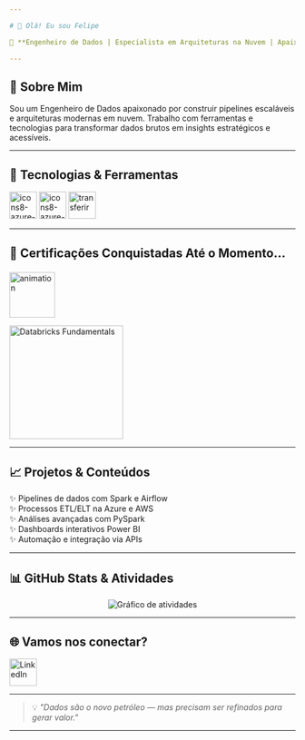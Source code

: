 ```yaml
---

# 👋 Olá! Eu sou Felipe

🎯 **Engenheiro de Dados | Especialista em Arquiteturas na Nuvem | Apaixonado por Transformar Dados em Valor**

---
```


## 🚀 Sobre Mim

Sou um Engenheiro de Dados apaixonado por construir pipelines escaláveis e arquiteturas modernas em nuvem. Trabalho com ferramentas e tecnologias para transformar dados brutos em insights estratégicos e acessíveis.

---

## 🧰 Tecnologias & Ferramentas

<img width="48" height="48" alt="icons8-azure-48" src="https://github.com/user-attachments/assets/a51d42b2-d671-4671-af6d-b28cbdc0ff2d" />

<img width="48" height="48" alt="icons8-azure-48" src="https://github.com/user-attachments/assets/bed05ca1-3bc2-4b09-b1d2-52683f57f2d9" />

<img width="48" height="48" alt="transferir" src="https://github.com/user-attachments/assets/1633173b-710e-4b95-896c-ccf0a672e130" />

---

## 📜 Certificações Conquistadas Até o Momento... <p align="center">
  <img src="https://media.giphy.com/media/3o7TKtnuHOHHUjR38Y/giphy.gif" width="80" alt="animation"/>
</p>

<p>
  <a href="https://credentials.databricks.com/d37f09a7-8312-46db-9df4-0ebde8b3b4d6#acc.Lu3RFDcW" target="_blank">
  <img width="200" height="200" alt="Databricks Fundamentals" src="https://github.com/user-attachments/assets/6cfc9ba7-563e-4a27-ae38-0000dc071b10" />
  </a>
</p>

---

## 📈 Projetos & Conteúdos

✨ Pipelines de dados com Spark e Airflow  
✨ Processos ETL/ELT na Azure e AWS  
✨ Análises avançadas com PySpark  
✨ Dashboards interativos Power BI  
✨ Automação e integração via APIs

---

## 📊 GitHub Stats & Atividades
<p align="center">
  <img src="https://github-readme-activity-graph.vercel.app/graph?username=felipefsantos1993&bg_color=0d1117&color=00ffe0&line=00ffe0&point=ffffff&area=true&hide_border=true" alt="Gráfico de atividades" />
</p>

---

## 🌐 Vamos nos conectar?

<p>
  <a href="https://www.linkedin.com/in/ffs-data-eng/" target="_blank">
    <img width="48" height="48" alt="LinkedIn" src="https://github.com/user-attachments/assets/d08fe80c-545f-4f16-ba35-2e65ac1dd71e" />
  </a>
</p>

---

> 💡 *"Dados são o novo petróleo — mas precisam ser refinados para gerar valor."*

---

